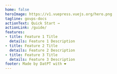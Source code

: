 ```yaml
---
home: false
heroImage: https://v1.vuepress.vuejs.org/hero.png
tagline: govps-docs
actionText: Quick Start →
actionLink: /guide/
features:
- title: Feature 1 Title
  details: Feature 1 Description
- title: Feature 2 Title
  details: Feature 2 Description
- title: Feature 3 Title
  details: Feature 3 Description
footer: Made by DatPT with ❤️
---
```

